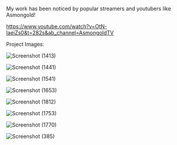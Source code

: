My work has been noticed by popular streamers and youtubers like Asmongold!

https://www.youtube.com/watch?v=OtN-IaeiZs0&t=282s&ab_channel=AsmongoldTV

Project Images:

![Screenshot (1413)](https://github.com/Pouriamohseni/Persistent-Empires-Bohemia-/assets/145625808/29d51614-bfa6-42b5-bcc3-b27b158a79e5)

![Screenshot (1441)](https://github.com/Pouriamohseni/Persistent-Empires-Bohemia-/assets/145625808/20045f7f-a9c7-49b5-9c8e-7c81e353b8d8)

![Screenshot (1541)](https://github.com/Pouriamohseni/Persistent-Empires-Bohemia-/assets/145625808/f42e09b2-a356-44cb-9e70-5a563e2b101a)

![Screenshot (1653)](https://github.com/Pouriamohseni/Persistent-Empires-Bohemia-/assets/145625808/e2ecc265-6c9d-4fc9-9ccc-f4373227926d)

![Screenshot (1812)](https://github.com/Pouriamohseni/Persistent-Empires-Bohemia-/assets/145625808/5a414167-8ffa-4882-a27a-cc505c0928d2)

![Screenshot (1753)](https://github.com/Pouriamohseni/Persistent-Empires-Bohemia-/assets/145625808/b9bcb2f8-b4c2-4f01-80c5-6e8c2a92eddb)

![Screenshot (1770)](https://github.com/Pouriamohseni/Persistent-Empires-Bohemia-/assets/145625808/8df05220-7976-4d2e-945d-645f7cc29b1a)

![Screenshot (385)](https://github.com/Pouriamohseni/Persistent-Empires-Bohemia-/assets/145625808/c1cf2fef-67db-44bf-a4e6-3c13b0c4b79a)

